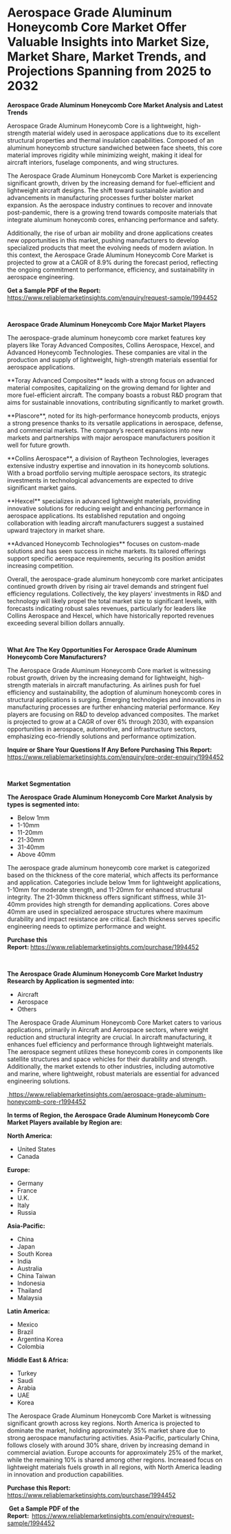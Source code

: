 <p><h1>Aerospace Grade Aluminum Honeycomb Core Market Offer Valuable Insights into Market Size, Market Share, Market Trends, and Projections Spanning from 2025 to 2032</h1></p><p><strong>Aerospace Grade Aluminum Honeycomb Core Market Analysis and Latest Trends</strong></p>
<p><p>Aerospace Grade Aluminum Honeycomb Core is a lightweight, high-strength material widely used in aerospace applications due to its excellent structural properties and thermal insulation capabilities. Composed of an aluminum honeycomb structure sandwiched between face sheets, this core material improves rigidity while minimizing weight, making it ideal for aircraft interiors, fuselage components, and wing structures.</p><p>The Aerospace Grade Aluminum Honeycomb Core Market is experiencing significant growth, driven by the increasing demand for fuel-efficient and lightweight aircraft designs. The shift toward sustainable aviation and advancements in manufacturing processes further bolster market expansion. As the aerospace industry continues to recover and innovate post-pandemic, there is a growing trend towards composite materials that integrate aluminum honeycomb cores, enhancing performance and safety.</p><p>Additionally, the rise of urban air mobility and drone applications creates new opportunities in this market, pushing manufacturers to develop specialized products that meet the evolving needs of modern aviation. In this context, the Aerospace Grade Aluminum Honeycomb Core Market is projected to grow at a CAGR of 8.9% during the forecast period, reflecting the ongoing commitment to performance, efficiency, and sustainability in aerospace engineering.</p></p>
<p><strong>Get a Sample PDF of the Report:&nbsp;</strong> <a href="https://www.reliablemarketinsights.com/enquiry/request-sample/1994452?utm_campaign=3503&utm_medium=2&utm_source=Github&utm_content=ia&utm_term=15042025&utm_id=aerospace-grade-aluminum-honeycomb-core">https://www.reliablemarketinsights.com/enquiry/request-sample/1994452</a></p>
<p>&nbsp;</p>
<p><strong>Aerospace Grade Aluminum Honeycomb Core Major Market Players</strong></p>
<p><p>The aerospace-grade aluminum honeycomb core market features key players like Toray Advanced Composites, Collins Aerospace, Hexcel, and Advanced Honeycomb Technologies. These companies are vital in the production and supply of lightweight, high-strength materials essential for aerospace applications.</p><p>**Toray Advanced Composites** leads with a strong focus on advanced material composites, capitalizing on the growing demand for lighter and more fuel-efficient aircraft. The company boasts a robust R&D program that aims for sustainable innovations, contributing significantly to market growth.</p><p>**Plascore**, noted for its high-performance honeycomb products, enjoys a strong presence thanks to its versatile applications in aerospace, defense, and commercial markets. The company’s recent expansions into new markets and partnerships with major aerospace manufacturers position it well for future growth.</p><p>**Collins Aerospace**, a division of Raytheon Technologies, leverages extensive industry expertise and innovation in its honeycomb solutions. With a broad portfolio serving multiple aerospace sectors, its strategic investments in technological advancements are expected to drive significant market gains.</p><p>**Hexcel** specializes in advanced lightweight materials, providing innovative solutions for reducing weight and enhancing performance in aerospace applications. Its established reputation and ongoing collaboration with leading aircraft manufacturers suggest a sustained upward trajectory in market share.</p><p>**Advanced Honeycomb Technologies** focuses on custom-made solutions and has seen success in niche markets. Its tailored offerings support specific aerospace requirements, securing its position amidst increasing competition.</p><p>Overall, the aerospace-grade aluminum honeycomb core market anticipates continued growth driven by rising air travel demands and stringent fuel efficiency regulations. Collectively, the key players' investments in R&D and technology will likely propel the total market size to significant levels, with forecasts indicating robust sales revenues, particularly for leaders like Collins Aerospace and Hexcel, which have historically reported revenues exceeding several billion dollars annually.</p></p>
<p>&nbsp;</p>
<p><strong>What Are The Key Opportunities For Aerospace Grade Aluminum Honeycomb Core Manufacturers?</strong></p>
<p><p>The Aerospace Grade Aluminum Honeycomb Core market is witnessing robust growth, driven by the increasing demand for lightweight, high-strength materials in aircraft manufacturing. As airlines push for fuel efficiency and sustainability, the adoption of aluminum honeycomb cores in structural applications is surging. Emerging technologies and innovations in manufacturing processes are further enhancing material performance. Key players are focusing on R&D to develop advanced composites. The market is projected to grow at a CAGR of over 6% through 2030, with expansion opportunities in aerospace, automotive, and infrastructure sectors, emphasizing eco-friendly solutions and performance optimization.</p></p>
<p><strong>Inquire or Share Your Questions If Any Before Purchasing This Report:</strong> <a href="https://www.reliablemarketinsights.com/enquiry/pre-order-enquiry/1994452?utm_campaign=3503&utm_medium=2&utm_source=Github&utm_content=ia&utm_term=15042025&utm_id=aerospace-grade-aluminum-honeycomb-core">https://www.reliablemarketinsights.com/enquiry/pre-order-enquiry/1994452</a></p>
<p>&nbsp;</p>
<p><strong>Market Segmentation</strong></p>
<p><strong>The Aerospace Grade Aluminum Honeycomb Core Market Analysis by types is segmented into:</strong></p>
<p><ul><li>Below 1mm</li><li>1-10mm</li><li>11-20mm</li><li>21-30mm</li><li>31-40mm</li><li>Above 40mm</li></ul></p>
<p><p>The aerospace grade aluminum honeycomb core market is categorized based on the thickness of the core material, which affects its performance and application. Categories include below 1mm for lightweight applications, 1-10mm for moderate strength, and 11-20mm for enhanced structural integrity. The 21-30mm thickness offers significant stiffness, while 31-40mm provides high strength for demanding applications. Cores above 40mm are used in specialized aerospace structures where maximum durability and impact resistance are critical. Each thickness serves specific engineering needs to optimize performance and weight.</p></p>
<p><strong>Purchase this Report:&nbsp;</strong><a href="https://www.reliablemarketinsights.com/purchase/1994452?utm_campaign=3503&utm_medium=2&utm_source=Github&utm_content=ia&utm_term=15042025&utm_id=aerospace-grade-aluminum-honeycomb-core">https://www.reliablemarketinsights.com/purchase/1994452</a></p>
<p>&nbsp;</p>
<p><strong>The Aerospace Grade Aluminum Honeycomb Core Market Industry Research by Application is segmented into:</strong></p>
<p><ul><li>Aircraft</li><li>Aerospace</li><li>Others</li></ul></p>
<p><p>The Aerospace Grade Aluminum Honeycomb Core Market caters to various applications, primarily in Aircraft and Aerospace sectors, where weight reduction and structural integrity are crucial. In aircraft manufacturing, it enhances fuel efficiency and performance through lightweight materials. The aerospace segment utilizes these honeycomb cores in components like satellite structures and space vehicles for their durability and strength. Additionally, the market extends to other industries, including automotive and marine, where lightweight, robust materials are essential for advanced engineering solutions.</p></p>
<p><a href="https://www.reliablemarketinsights.com/aerospace-grade-aluminum-honeycomb-core-r1994452?utm_campaign=3503&utm_medium=2&utm_source=Github&utm_content=ia&utm_term=15042025&utm_id=aerospace-grade-aluminum-honeycomb-core">&nbsp;https://www.reliablemarketinsights.com/aerospace-grade-aluminum-honeycomb-core-r1994452</a></p>
<p><strong>In terms of Region, the Aerospace Grade Aluminum Honeycomb Core Market Players available by Region are:</strong></p>
<p>
    <p> <strong> North America: </strong>
        <ul>
            <li>United States</li>
            <li>Canada</li>
        </ul>
        </p> 
    <p> <strong> Europe: </strong>
        <ul>
            <li>Germany</li>
            <li>France</li>
            <li>U.K.</li>
            <li>Italy</li>
            <li>Russia</li>
        </ul>
        </p> 
    <p> <strong> Asia-Pacific: </strong>
        <ul>
            <li>China</li>
            <li>Japan</li>
            <li>South Korea</li>
            <li>India</li>
            <li>Australia</li>
            <li>China Taiwan</li>
            <li>Indonesia</li>
            <li>Thailand</li>
            <li>Malaysia</li>
        </ul>
        </p> 
    <p> <strong> Latin America: </strong>
        <ul>
            <li>Mexico</li>
            <li>Brazil</li>
            <li>Argentina Korea</li>
            <li>Colombia</li>
        </ul>
        </p> 
    <p> <strong> Middle East & Africa: </strong>
        <ul>
            <li>Turkey</li>
            <li>Saudi</li>
            <li>Arabia</li>
            <li>UAE</li>
            <li>Korea</li>
        </ul>
    </p>
    </p>
<p><p>The Aerospace Grade Aluminum Honeycomb Core Market is witnessing significant growth across key regions. North America is projected to dominate the market, holding approximately 35% market share due to strong aerospace manufacturing activities. Asia-Pacific, particularly China, follows closely with around 30% share, driven by increasing demand in commercial aviation. Europe accounts for approximately 25% of the market, while the remaining 10% is shared among other regions. Increased focus on lightweight materials fuels growth in all regions, with North America leading in innovation and production capabilities.</p></p>
<p><strong>Purchase this Report: </strong><a href="https://www.reliablemarketinsights.com/purchase/1994452?utm_campaign=3503&utm_medium=2&utm_source=Github&utm_content=ia&utm_term=15042025&utm_id=aerospace-grade-aluminum-honeycomb-core">https://www.reliablemarketinsights.com/purchase/1994452</a></p>
<p>&nbsp;<strong>Get a Sample PDF of the Report:&nbsp;&nbsp;</strong><a href="https://www.reliablemarketinsights.com/enquiry/request-sample/1994452?utm_campaign=3503&utm_medium=2&utm_source=Github&utm_content=ia&utm_term=15042025&utm_id=aerospace-grade-aluminum-honeycomb-core">https://www.reliablemarketinsights.com/enquiry/request-sample/1994452</a></p>
<p><strong></strong></p>
<p><p></p><p></p><p></p></p>